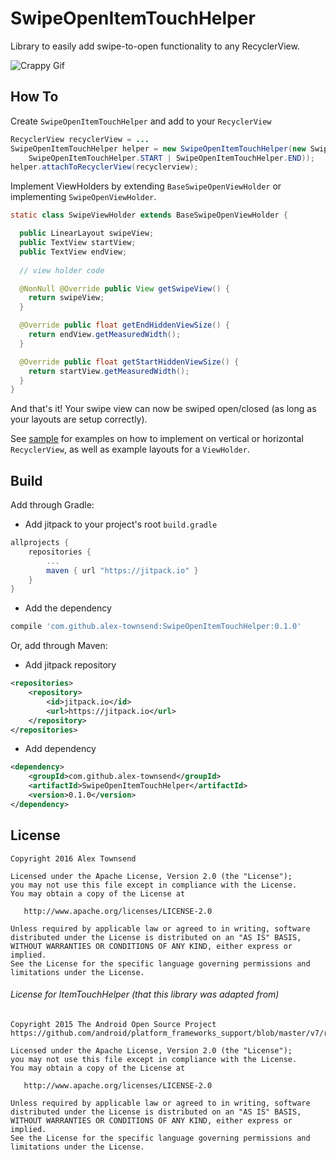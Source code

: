 SwipeOpenItemTouchHelper
========================
Library to easily add swipe-to-open functionality to any RecyclerView.

![Crappy Gif](https://github.com/alex-townsend/SwipeOpenItemTouchHelper/blob/master/sample.gif)

How To
------

Create `SwipeOpenItemTouchHelper` and add to your `RecyclerView`

```java
RecyclerView recyclerView = ...
SwipeOpenItemTouchHelper helper = new SwipeOpenItemTouchHelper(new SwipeOpenItemTouchHelper.SimpleCallback(
	SwipeOpenItemTouchHelper.START | SwipeOpenItemTouchHelper.END));
helper.attachToRecyclerView(recyclerview);
```

Implement ViewHolders by extending `BaseSwipeOpenViewHolder` or implementing `SwipeOpenViewHolder`.
```java
static class SwipeViewHolder extends BaseSwipeOpenViewHolder {

  public LinearLayout swipeView;
  public TextView startView;
  public TextView endView;
  
  // view holder code

  @NonNull @Override public View getSwipeView() {
    return swipeView;
  }

  @Override public float getEndHiddenViewSize() {
    return endView.getMeasuredWidth();
  }

  @Override public float getStartHiddenViewSize() {
    return startView.getMeasuredWidth();
  }
}
```

And that's it! Your swipe view can now be swiped open/closed (as long as your layouts are setup correctly).

See [sample](https://github.com/alex-townsend/SwipeOpenItemTouchHelper/tree/master/sample) for examples on how to implement on vertical or horizontal `RecyclerView`, as well as example layouts for a `ViewHolder`.


Build
-----

Add through Gradle:

- Add jitpack to your project's root `build.gradle` 
```Groovy
allprojects {
	repositories {
		...
		maven { url "https://jitpack.io" }
	}
}
```
- Add the dependency
```Groovy
compile 'com.github.alex-townsend:SwipeOpenItemTouchHelper:0.1.0'
```

Or, add through Maven:

- Add jitpack repository
```xml
<repositories>
	<repository>
	    <id>jitpack.io</id>
	    <url>https://jitpack.io</url>
	</repository>
</repositories>
```
- Add dependency
```xml
<dependency>
    <groupId>com.github.alex-townsend</groupId>
    <artifactId>SwipeOpenItemTouchHelper</artifactId>
    <version>0.1.0</version>
</dependency>
```

License
-------

    Copyright 2016 Alex Townsend

    Licensed under the Apache License, Version 2.0 (the "License");
    you may not use this file except in compliance with the License.
    You may obtain a copy of the License at

       http://www.apache.org/licenses/LICENSE-2.0

    Unless required by applicable law or agreed to in writing, software
    distributed under the License is distributed on an "AS IS" BASIS,
    WITHOUT WARRANTIES OR CONDITIONS OF ANY KIND, either express or implied.
    See the License for the specific language governing permissions and
    limitations under the License.


###### License for ItemTouchHelper (that this library was adapted from)

    Copyright 2015 The Android Open Source Project
    https://github.com/android/platform_frameworks_support/blob/master/v7/recyclerview/src/android/support/v7/widget/helper/ItemTouchHelper.java

    Licensed under the Apache License, Version 2.0 (the "License");
    you may not use this file except in compliance with the License.
    You may obtain a copy of the License at

       http://www.apache.org/licenses/LICENSE-2.0

    Unless required by applicable law or agreed to in writing, software
    distributed under the License is distributed on an "AS IS" BASIS,
    WITHOUT WARRANTIES OR CONDITIONS OF ANY KIND, either express or implied.
    See the License for the specific language governing permissions and
    limitations under the License.
